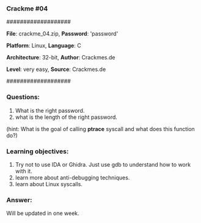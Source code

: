 ### Crackme #04

###################

**File**: crackme_04.zip,    **Password**: 'password'

**Platform**: Linux,   **Language**: C

**Architecture**: 32-bit,   **Author**: Crackmes.de

**Level**: very easy,    **Source**: Crackmes.de

###################

### Questions:

1. What is the right password.
2. what is the length of the right password.

(hint: What is the goal of calling **ptrace** syscall and what does this function do?)

### Learning objectives:

1. Try not to use IDA or Ghidra. Just use gdb to understand how to work with it.
2. learn more about anti-debugging techniques.
3. learn about Linux syscalls.

### Answer:

Will be updated in one week.
